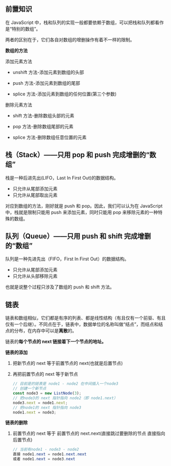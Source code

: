 ## 前置知识

在 JavaScript 中，栈和队列的实现一般都要依赖于数组，可以把栈和队列都看作是“特别的数组”。

两者的区别在于，它们各自对数组的增删操作有着不一样的限制。

**数组的方法**

添加元素方法

- unshift 方法-添加元素到数组的头部

- push 方法-添加元素到数组的尾部

- splice 方法-添加元素到数组的任何位置(第三个参数)

删除元素方法

- shift 方法-删除数组头部的元素

- pop 方法-删除数组尾部的元素

- splice 方法-删除数组任意位置的元素

## 栈（Stack）——只用 pop 和 push 完成增删的“数组”

栈是一种后进先出(LIFO，Last In First Out)的数据结构。

- 只允许从尾部添加元素
- 只允许从尾部取出元素

对应到数组的方法，刚好就是 push 和 pop。因此，我们可以认为在 JavaScript 中，栈就是限制只能用 push 来添加元素，同时只能用 pop 来移除元素的一种特殊的数组。

## 队列（Queue）——只用 push 和 shift 完成增删的“数组”

队列是一种先进先出（FIFO，First In First Out）的数据结构。

- 只允许从尾部添加元素
- 只允许从头部移除元素

也就是说整个过程只涉及了数组的 push 和 shift 方法。

## 链表

链表和数组相似，它们都是有序的列表、都是线性结构（有且仅有一个前驱、有且仅有一个后继）。不同点在于，链表中，数据单位的名称叫做“结点”，而结点和结点的分布，在内存中可以是**离散**的。

链表的**每个节点的 next 链接着下一个节点的地址。**

**链表的添加**

1. 把新节点的 next 等于前置节点的 next(也就是后置节点)

2. 再把前置节点的 next 等于新节点

   ```javascript
   // 目前是的链表是 node1 - node2 在中间插入一个node3
   // 创建一个新节点
   const node3 = new ListNode(3);
   // 把node3的 next 指针指向 node2（即 node1.next）
   node3.next = node1.next;
   // 把node1的 next 指针指向 node3
   node1.next = node3;
   ```

**链表的删除**

1. 前置节点的 next 等于 前置节点的 next.next(直接跳过要删除的节点 直接指向后置节点)

   ```java
   // 当前有node1 - node3 - node2
   直接 node1.next = node1.next.next
   或者 node1.next = node3.next
   ```

